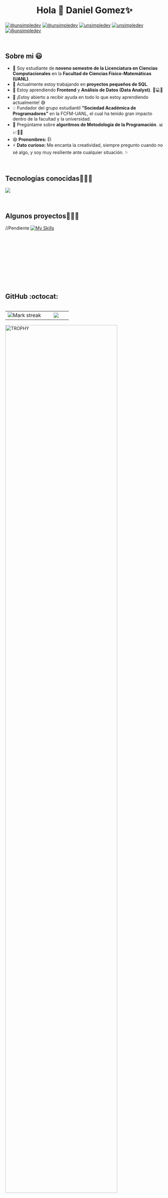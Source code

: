 <h1 align="center">Hola 👋  Daniel Gomez✨ </h1> 

<p align="left">
  <a href="https://www.youtube.com/@unsimpledev" target="blank"><img align="center" src="https://img.shields.io/badge/YouTube-FF0000?style=for-the-badge&logo=youtube&logoColor=white" alt="@unsimpledev"  /></a>
<a href="https://www.tiktok.com/@unsimpledev" target="blank"><img align="center" src="https://img.shields.io/badge/TikTok-000000?style=for-the-badge&logo=tiktok&logoColor=white" alt="@unsimpledev" /></a>
<a href="https://linkedin.com/in/unsimpledev" target="blank"><img align="center" src="https://img.shields.io/badge/LinkedIn-0077B5?style=for-the-badge&logo=linkedin&logoColor=white" alt="unsimpledev"/></a>
<a href="https://fb.com/unsimpledev" target="blank"><img align="center" src="https://img.shields.io/badge/Facebook-1877F2?style=for-the-badge&logo=facebook&logoColor=white" alt="unsimpledev"  /></a>
<a href = "mailto:unsimpledev@gmail.com" target="blank"><img align="center" src="https://img.shields.io/badge/Gmail-D14836?style=for-the-badge&logo=gmail&logoColor=white" alt="@unsimpledev"  /></a>
  </p>
<br>
<h2>Sobre mi 😃</h2>
<!--Intro start-->

<p align="left">
<ul>
  <li>🏫 Soy estudiante de <strong>noveno semestre de la Licenciatura en Ciencias Computacionales</strong> en la <strong>Facultad de Ciencias Físico-Matemáticas (UANL)</strong>.</li>
  <li>🔭 Actualmente estoy trabajando en <strong>proyectos pequeños de SQL</strong>.</li>
  <li>🌱 Estoy aprendiendo <strong>Frontend</strong> y <strong>Análisis de Datos (Data Analyst)</strong>. 🧠💻🤖</li>
  <li>🤔 ¡Estoy abierto a recibir ayuda en todo lo que estoy aprendiendo actualmente! 😅</li>
  <li>💡 Fundador del grupo estudiantil <strong>“Sociedad Académica de Programadores”</strong> en la FCFM-UANL, el cual ha tenido gran impacto dentro de la facultad y la universidad.</li>
  <li>💬 Pregúntame sobre <strong>algoritmos de Metodología de la Programación</strong>. 📊📈🤖🧠</li>
  <li>😄 <strong>Pronombres:</strong> Él</li>
  <li>⚡ <strong>Dato curioso:</strong> Me encanta la creatividad, siempre pregunto cuando no sé algo, y soy muy resiliente ante cualquier situación. ✨</li>
</ul>

  </p>
<br>

<h2 >Tecnologías conocidas👨🏻‍💻</h2>
<!--tech stack icons-->
<p align="left">
  <a href="https://skillicons.dev">
    <img src="https://skillicons.dev/icons?i=python,arduino,c,cpp,java,mysql,js,html,css&perline=12" />
  </a>
</p>
<br>
<!-------------------------->
<div id="proyectos">
<h2 >Algunos proyectos👨🏻‍💻</h2>

//Pendiente [![My Skills](https://skillicons.dev/icons?i=js,html,css,wasm)](https://skillicons.dev)

</td>
  
</tr>
</table>
  </div>
<br>
<br><br>
<br>
<br><br><br>
<br><br>


<h2>GitHub :octocat:</h2>
<!--- stats & Trophy (start) -->
<p align="center">
  <!--- stats (start) -->
<table align="left">
<tr border="none">
<td width="60%" align="center">

<!--  <img  align="center"  src="https://github-readme-stats.vercel.app/api?username=unsimpledev&theme=dark&show_icons=true&count_private=true" />
  <br></br> -->
  <img  title="🔥 Get streak stats for your profile at git.io/streak-stats" alt="Mark streak" src="https://github-readme-streak-stats.herokuapp.com/?user=unsimpledev&theme=dark&hide_border=false" /> 
</td>

<td width="40%" align="center">

  <img  align="center"  src="https://github-readme-stats.anuraghazra1.vercel.app/api/top-langs/?username=unsimpledev&theme=dark&hide_border=false&no-bg=true&no-frame=true&langs_count=10"/>

  </td>
</tr>
</table>
<!--- stats (end) -->

<!--- trophy (start) -->
<div align=left>
  <a href="https://github.com/ryo-ma/github-profile-trophy" title="Go to Source">
      <img align="center" width=84% src="https://github-profile-trophy.vercel.app/?username=unsimpledev&theme=radical&row=1&column=7&margin-h=15&margin-w=5&no-bg=true" alt="TROPHY" />
    </a>
</div>
<!--- trophy (start) -->


</p>        
<!--- stats (end) -->
